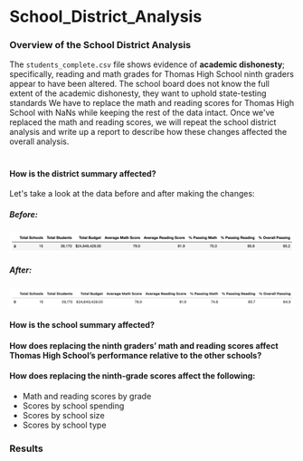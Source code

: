 # School_District_Analysis


### Overview of the School District Analysis
The `students_complete.csv` file shows evidence of **academic dishonesty**; specifically, reading and math grades for Thomas High School ninth graders appear to have been altered. The school board does not know the full extent of the academic dishonesty, they want to uphold state-testing standards We have to replace the math and reading scores for Thomas High School with NaNs while keeping the rest of the data intact. Once we've replaced the math and reading scores, we will repeat the school district analysis and write up a report to describe how these changes affected the overall analysis.
#

#### How is the district summary affected?
Let's take a look at the data before and after making the changes:

##### Before:
<img src="/Resources/DistrictSummaryBefore.png" alt="district_summary_before"><br>
##### After:
<img src="/Resources/DistrictSummaryAfter.png" alt="district_summary_after"><br>



#### How is the school summary affected?


#### How does replacing the ninth graders’ math and reading scores affect Thomas High School’s performance relative to the other schools?
#### How does replacing the ninth-grade scores affect the following:
- Math and reading scores by grade
- Scores by school spending
- Scores by school size
- Scores by school type

### Results
